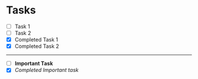 # Tasks

- [ ] Task 1
- [ ] Task 2
- [x] Completed Task 1
- [x] Completed Task 2

---

- [ ] **Important Task**
- [x] _Completed Important task_
